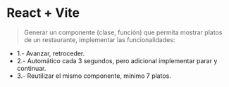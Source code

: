 # React + Vite

> Generar un componente (clase, función) que permita mostrar platos de un restaurante, implementar las funcionalidades:

- 1.- Avanzar, retroceder.
- 2.- Automático cada 3 segundos, pero adicional implementar parar y continuar.
- 3.- Reutilizar el mismo componente, mínimo 7 platos.
